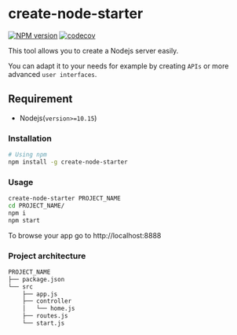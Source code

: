 # create-node-starter

[![NPM version](http://img.shields.io/npm/v/create-node-starter.svg)](https://www.npmjs.org/package/create-node-starter)
[![codecov](https://codecov.io/gh/segandiaye/create-node-starter/branch/main/graph/badge.svg)](https://codecov.io/gh/segandiaye/create-node-starter)

This tool allows you to create a Nodejs server easily.

You can adapt it to your needs for example by creating `APIs` or more advanced `user interfaces`.

## Requirement

- Nodejs(`version>=10.15`)

### Installation

```sh
# Using npm
npm install -g create-node-starter
```

### Usage

```sh
create-node-starter PROJECT_NAME
cd PROJECT_NAME/
npm i
npm start
```

To browse your app go to http://localhost:8888

### Project architecture

```sh
PROJECT_NAME
├── package.json
└── src
    ├── app.js
    ├── controller
    │   └── home.js
    ├── routes.js
    └── start.js
```
